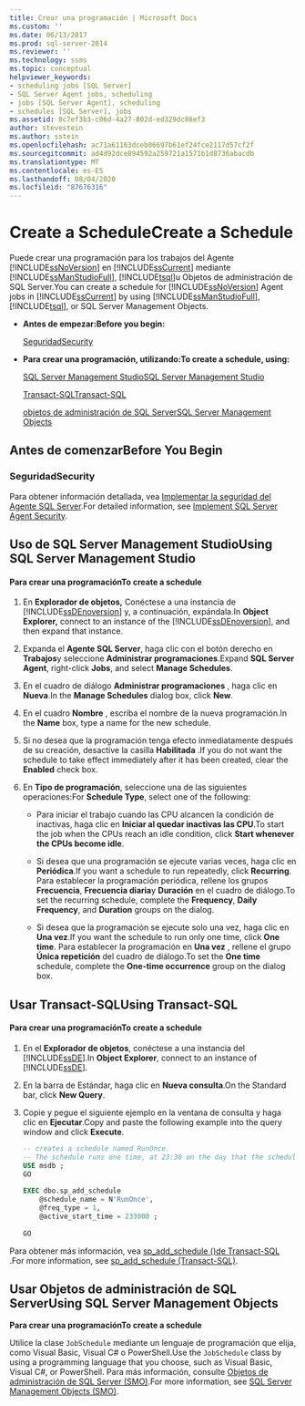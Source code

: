 ```yaml
---
title: Crear una programación | Microsoft Docs
ms.custom: ''
ms.date: 06/13/2017
ms.prod: sql-server-2014
ms.reviewer: ''
ms.technology: ssms
ms.topic: conceptual
helpviewer_keywords:
- scheduling jobs [SQL Server]
- SQL Server Agent jobs, scheduling
- jobs [SQL Server Agent], scheduling
- schedules [SQL Server], jobs
ms.assetid: 8c7ef3b3-c06d-4a27-802d-ed329dc86ef3
author: stevestein
ms.author: sstein
ms.openlocfilehash: ac71a61163dceb06697b61ef24fce2117d57cf2f
ms.sourcegitcommit: ad4d92dce894592a259721a1571b1d8736abacdb
ms.translationtype: MT
ms.contentlocale: es-ES
ms.lasthandoff: 08/04/2020
ms.locfileid: "87676316"
---
```

# <a name="create-a-schedule"></a><span data-ttu-id="a3e7d-102">Create a Schedule</span><span class="sxs-lookup"><span data-stu-id="a3e7d-102">Create a Schedule</span></span>
  <span data-ttu-id="a3e7d-103">Puede crear una programación para los trabajos del Agente [!INCLUDE[ssNoVersion](../../includes/ssnoversion-md.md)] en [!INCLUDE[ssCurrent](../../includes/sscurrent-md.md)] mediante [!INCLUDE[ssManStudioFull](../../includes/ssmanstudiofull-md.md)], [!INCLUDE[tsql](../../includes/tsql-md.md)]u Objetos de administración de SQL Server.</span><span class="sxs-lookup"><span data-stu-id="a3e7d-103">You can create a schedule for [!INCLUDE[ssNoVersion](../../includes/ssnoversion-md.md)] Agent jobs in [!INCLUDE[ssCurrent](../../includes/sscurrent-md.md)] by using [!INCLUDE[ssManStudioFull](../../includes/ssmanstudiofull-md.md)], [!INCLUDE[tsql](../../includes/tsql-md.md)], or SQL Server Management Objects.</span></span>  
  
-   <span data-ttu-id="a3e7d-104">**Antes de empezar:**</span><span class="sxs-lookup"><span data-stu-id="a3e7d-104">**Before you begin:**</span></span>  
  
     [<span data-ttu-id="a3e7d-105">Seguridad</span><span class="sxs-lookup"><span data-stu-id="a3e7d-105">Security</span></span>](#Security)  
  
-   <span data-ttu-id="a3e7d-106">**Para crear una programación, utilizando:**</span><span class="sxs-lookup"><span data-stu-id="a3e7d-106">**To create a schedule, using:**</span></span>  
  
     [<span data-ttu-id="a3e7d-107">SQL Server Management Studio</span><span class="sxs-lookup"><span data-stu-id="a3e7d-107">SQL Server Management Studio</span></span>](#SSMS)  
  
     [<span data-ttu-id="a3e7d-108">Transact-SQL</span><span class="sxs-lookup"><span data-stu-id="a3e7d-108">Transact-SQL</span></span>](#TSQL)  
  
     [<span data-ttu-id="a3e7d-109">objetos de administración de SQL Server</span><span class="sxs-lookup"><span data-stu-id="a3e7d-109">SQL Server Management Objects</span></span>](#SMO)  
  
##  <a name="before-you-begin"></a><a name="BeforeYouBegin"></a> <span data-ttu-id="a3e7d-110">Antes de comenzar</span><span class="sxs-lookup"><span data-stu-id="a3e7d-110">Before You Begin</span></span>  
  
###  <a name="security"></a><a name="Security"></a> <span data-ttu-id="a3e7d-111">Seguridad</span><span class="sxs-lookup"><span data-stu-id="a3e7d-111">Security</span></span>  
 <span data-ttu-id="a3e7d-112">Para obtener información detallada, vea [Implementar la seguridad del Agente SQL Server](implement-sql-server-agent-security.md).</span><span class="sxs-lookup"><span data-stu-id="a3e7d-112">For detailed information, see [Implement SQL Server Agent Security](implement-sql-server-agent-security.md).</span></span>  
  
##  <a name="using-sql-server-management-studio"></a><a name="SSMS"></a> <span data-ttu-id="a3e7d-113">Uso de SQL Server Management Studio</span><span class="sxs-lookup"><span data-stu-id="a3e7d-113">Using SQL Server Management Studio</span></span>  
  
#### <a name="to-create-a-schedule"></a><span data-ttu-id="a3e7d-114">Para crear una programación</span><span class="sxs-lookup"><span data-stu-id="a3e7d-114">To create a schedule</span></span>  
  
1.  <span data-ttu-id="a3e7d-115">En **Explorador de objetos,** Conéctese a una instancia de [!INCLUDE[ssDEnoversion](../../includes/ssdenoversion-md.md)] y, a continuación, expándala.</span><span class="sxs-lookup"><span data-stu-id="a3e7d-115">In **Object Explorer,** connect to an instance of the [!INCLUDE[ssDEnoversion](../../includes/ssdenoversion-md.md)], and then expand that instance.</span></span>  
  
2.  <span data-ttu-id="a3e7d-116">Expanda el **Agente SQL Server**, haga clic con el botón derecho en **Trabajos**y seleccione **Administrar programaciones**.</span><span class="sxs-lookup"><span data-stu-id="a3e7d-116">Expand **SQL Server Agent**, right-click **Jobs**, and select **Manage Schedules**.</span></span>  
  
3.  <span data-ttu-id="a3e7d-117">En el cuadro de diálogo **Administrar programaciones** , haga clic en **Nueva**.</span><span class="sxs-lookup"><span data-stu-id="a3e7d-117">In the **Manage Schedules** dialog box, click **New**.</span></span>  
  
4.  <span data-ttu-id="a3e7d-118">En el cuadro **Nombre** , escriba el nombre de la nueva programación.</span><span class="sxs-lookup"><span data-stu-id="a3e7d-118">In the **Name** box, type a name for the new schedule.</span></span>  
  
5.  <span data-ttu-id="a3e7d-119">Si no desea que la programación tenga efecto inmediatamente después de su creación, desactive la casilla **Habilitada** .</span><span class="sxs-lookup"><span data-stu-id="a3e7d-119">If you do not want the schedule to take effect immediately after it has been created, clear the **Enabled** check box.</span></span>  
  
6.  <span data-ttu-id="a3e7d-120">En **Tipo de programación**, seleccione una de las siguientes operaciones:</span><span class="sxs-lookup"><span data-stu-id="a3e7d-120">For **Schedule Type**, select one of the following:</span></span>  
  
    -   <span data-ttu-id="a3e7d-121">Para iniciar el trabajo cuando las CPU alcancen la condición de inactivas, haga clic en **Iniciar al quedar inactivas las CPU**.</span><span class="sxs-lookup"><span data-stu-id="a3e7d-121">To start the job when the CPUs reach an idle condition, click **Start whenever the CPUs become idle**.</span></span>  
  
    -   <span data-ttu-id="a3e7d-122">Si desea que una programación se ejecute varias veces, haga clic en **Periódica**.</span><span class="sxs-lookup"><span data-stu-id="a3e7d-122">If you want a schedule to run repeatedly, click **Recurring**.</span></span> <span data-ttu-id="a3e7d-123">Para establecer la programación periódica, rellene los grupos **Frecuencia**, **Frecuencia diaria**y **Duración** en el cuadro de diálogo.</span><span class="sxs-lookup"><span data-stu-id="a3e7d-123">To set the recurring schedule, complete the **Frequency**, **Daily Frequency**, and **Duration** groups on the dialog.</span></span>  
  
    -   <span data-ttu-id="a3e7d-124">Si desea que la programación se ejecute solo una vez, haga clic en **Una vez**.</span><span class="sxs-lookup"><span data-stu-id="a3e7d-124">If you want the schedule to run only one time, click **One time**.</span></span> <span data-ttu-id="a3e7d-125">Para establecer la programación en **Una vez** , rellene el grupo **Única repetición** del cuadro de diálogo.</span><span class="sxs-lookup"><span data-stu-id="a3e7d-125">To set the **One time** schedule, complete the **One-time occurrence** group on the dialog box.</span></span>  
  
##  <a name="using-transact-sql"></a><a name="TSQL"></a> <span data-ttu-id="a3e7d-126">Usar Transact-SQL</span><span class="sxs-lookup"><span data-stu-id="a3e7d-126">Using Transact-SQL</span></span>  
  
#### <a name="to-create-a-schedule"></a><span data-ttu-id="a3e7d-127">Para crear una programación</span><span class="sxs-lookup"><span data-stu-id="a3e7d-127">To create a schedule</span></span>  
  
1.  <span data-ttu-id="a3e7d-128">En el **Explorador de objetos**, conéctese a una instancia del [!INCLUDE[ssDE](../../includes/ssde-md.md)].</span><span class="sxs-lookup"><span data-stu-id="a3e7d-128">In **Object Explorer**, connect to an instance of [!INCLUDE[ssDE](../../includes/ssde-md.md)].</span></span>  
  
2.  <span data-ttu-id="a3e7d-129">En la barra de Estándar, haga clic en **Nueva consulta**.</span><span class="sxs-lookup"><span data-stu-id="a3e7d-129">On the Standard bar, click **New Query**.</span></span>  
  
3.  <span data-ttu-id="a3e7d-130">Copie y pegue el siguiente ejemplo en la ventana de consulta y haga clic en **Ejecutar**.</span><span class="sxs-lookup"><span data-stu-id="a3e7d-130">Copy and paste the following example into the query window and click **Execute**.</span></span>  
  
    ```sql
    -- creates a schedule named RunOnce.   
    -- The schedule runs one time, at 23:30 on the day that the schedule is created.  
    USE msdb ;  
    GO  
  
    EXEC dbo.sp_add_schedule  
        @schedule_name = N'RunOnce',  
        @freq_type = 1,  
        @active_start_time = 233000 ;  
  
    GO  
    ```  
  
 <span data-ttu-id="a3e7d-131">Para obtener más información, vea [sp_add_schedule &#40;&#41;de Transact-SQL ](/sql/relational-databases/system-stored-procedures/sp-add-schedule-transact-sql).</span><span class="sxs-lookup"><span data-stu-id="a3e7d-131">For more information, see [sp_add_schedule &#40;Transact-SQL&#41;](/sql/relational-databases/system-stored-procedures/sp-add-schedule-transact-sql).</span></span>  
  
##  <a name="using-sql-server-management-objects"></a><a name="SMO"></a><span data-ttu-id="a3e7d-132">Usar Objetos de administración de SQL Server</span><span class="sxs-lookup"><span data-stu-id="a3e7d-132">Using SQL Server Management Objects</span></span>  
 <span data-ttu-id="a3e7d-133">**Para crear una programación**</span><span class="sxs-lookup"><span data-stu-id="a3e7d-133">**To create a schedule**</span></span>  
  
 <span data-ttu-id="a3e7d-134">Utilice la clase `JobSchedule` mediante un lenguaje de programación que elija, como Visual Basic, Visual C# o PowerShell.</span><span class="sxs-lookup"><span data-stu-id="a3e7d-134">Use the `JobSchedule` class by using a programming language that you choose, such as Visual Basic, Visual C#, or PowerShell.</span></span> <span data-ttu-id="a3e7d-135">Para más información, consulte [Objetos de administración de SQL Server (SMO)](https://msdn.microsoft.com/library/ms162169.aspx).</span><span class="sxs-lookup"><span data-stu-id="a3e7d-135">For more information, see [SQL Server Management Objects (SMO)](https://msdn.microsoft.com/library/ms162169.aspx).</span></span>  
